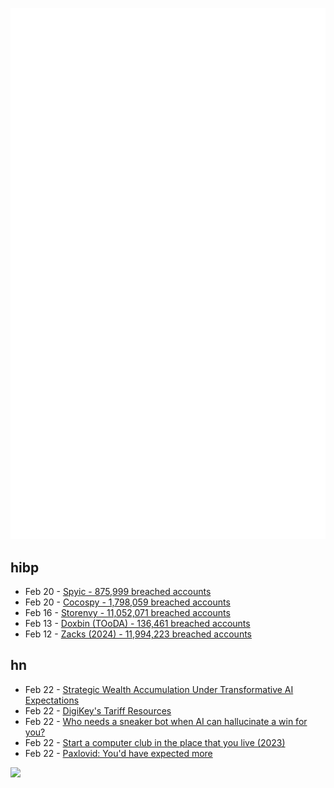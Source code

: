 ![Metrics](https://raw.githubusercontent.com/phixion/phixion/master/metrics.svg)

## hibp

<!--
for https://github.com/phixion/phixion/blob/main/.github/workflows/feeds.yml
-->
<!--START_SECTION:haveibeenpwnd-->
- Feb 20 - [Spyic - 875,999 breached accounts](https://haveibeenpwned.com/PwnedWebsites#Spyic)
- Feb 20 - [Cocospy - 1,798,059 breached accounts](https://haveibeenpwned.com/PwnedWebsites#Cocospy)
- Feb 16 - [Storenvy - 11,052,071 breached accounts](https://haveibeenpwned.com/PwnedWebsites#Storenvy)
- Feb 13 - [Doxbin (TOoDA) - 136,461 breached accounts](https://haveibeenpwned.com/PwnedWebsites#DoxbinTOoDA)
- Feb 12 - [Zacks (2024) - 11,994,223 breached accounts](https://haveibeenpwned.com/PwnedWebsites#Zacks2024)
<!--END_SECTION:haveibeenpwnd-->

## hn

<!--
for https://github.com/phixion/phixion/blob/main/.github/workflows/feeds.yml
-->
<!--START_SECTION:hn-->
- Feb 22 - [Strategic Wealth Accumulation Under Transformative AI Expectations](https://arxiv.org/abs/2502.11264)
- Feb 22 - [DigiKey's Tariff Resources](https://www.digikey.com/en/resources/tariff-resources)
- Feb 22 - [Who needs a sneaker bot when AI can hallucinate a win for you?](https://www.eql.com/media/sneaker-bot-ai-error)
- Feb 22 - [Start a computer club in the place that you live (2023)](https://startacomputer.club/)
- Feb 22 - [Paxlovid: You'd have expected more](https://www.science.org/content/blog-post/paxlovid-you-d-have-expected-more)
<!--END_SECTION:hn-->

<!--
for https://yhype.me
-->
![](https://hit.yhype.me/github/profile?user_id=13013670)

